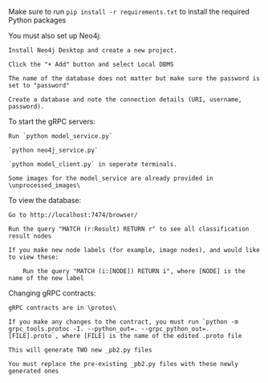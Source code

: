 Make sure to run `pip install -r requirements.txt` to install the required Python packages

You must also set up Neo4j:

    Install Neo4j Desktop and create a new project.

    Click the "+ Add" button and select Local DBMS

    The name of the database does not matter but make sure the password is set to "password"

    Create a database and note the connection details (URI, username, password).

To start the gRPC servers:

    Run `python model_service.py`
    
    `python neo4j_service.py`

    `python model_client.py` in seperate terminals.

    Some images for the model_service are already provided in \unprocessed_images\

To view the database:

    Go to http://localhost:7474/browser/

    Run the query "MATCH (r:Result) RETURN r" to see all classification result nodes

    If you make new node labels (for example, image nodes), and would like to view these:

        Run the query "MATCH (i:[NODE]) RETURN i", where [NODE] is the name of the new label

Changing gRPC contracts:

    gRPC contracts are in \protos\

    If you make any changes to the contract, you must run `python -m grpc_tools.protoc -I. --python_out=. --grpc_python_out=. [FILE].proto`, where [FILE] is the name of the edited .proto file

    This will generate TWO new _pb2.py files

    You must replace the pre-existing _pb2.py files with these newly generated ones
